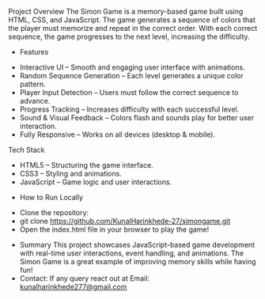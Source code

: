 Project Overview
The Simon Game is a memory-based game built using HTML, CSS, and JavaScript. The game generates a sequence of colors that the player must memorize and repeat in the correct order. With each correct sequence, the game progresses to the next level, increasing the difficulty.

* Features 
- Interactive UI – Smooth and engaging user interface with animations.
- Random Sequence Generation – Each level generates a unique color pattern.
- Player Input Detection – Users must follow the correct sequence to advance.
- Progress Tracking – Increases difficulty with each successful level.
- Sound & Visual Feedback – Colors flash and sounds play for better user interaction.
- Fully Responsive – Works on all devices (desktop & mobile).

Tech Stack
- HTML5 – Structuring the game interface.
- CSS3 – Styling and animations.
- JavaScript – Game logic and user interactions.

* How to Run Locally
- Clone the repository:
- git clone https://github.com/KunalHarinkhede-27/simongame.git
- Open the index.html file in your browser to play the game!
* Summary
This project showcases JavaScript-based game development with real-time user interactions, event handling, and animations. The Simon Game is a great example of improving memory skills while having fun!
* Contact: If any query react out at Email: kunalharinkhede277@gmail.com
